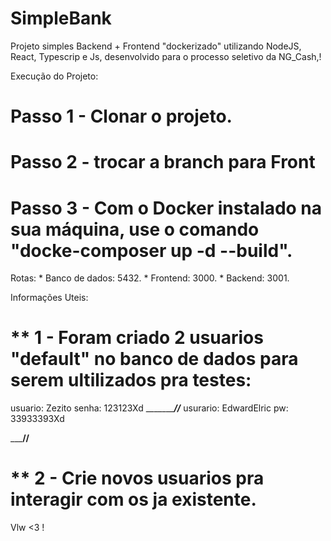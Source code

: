 # SimpleBank

Projeto simples  Backend + Frontend  "dockerizado" utilizando NodeJS, React, Typescrip e Js,
desenvolvido para o processo seletivo da NG_Cash,!

Execução do Projeto:

# Passo 1 - Clonar o projeto.
# Passo 2 - trocar a branch para Front
# Passo 3 - Com o Docker instalado na sua máquina, use o comando "docke-composer up -d --build".

Rotas:  * Banco de dados: 5432.
        * Frontend: 3000.
        * Backend: 3001.

Informações Uteis:

# ** 1 - Foram criado 2 usuarios "default" no banco de dados para serem ultilizados pra testes:

usuario: Zezito
senha: 123123Xd
____________________________________________________________________//_____________________________________________________________
usurario: EdwardElric
pw: 33933393Xd

___________________________________________________________________//________________________________________________________________

# ** 2 - Crie novos usuarios pra interagir com os ja existente.

Vlw <3 !
